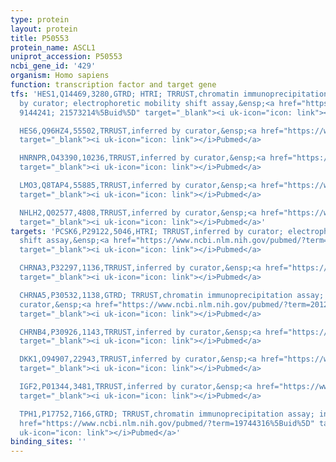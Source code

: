 ```yaml
---
type: protein
layout: protein
title: P50553
protein_name: ASCL1
uniprot_accession: P50553
ncbi_gene_id: '429'
organism: Homo sapiens
function: transcription factor and target gene
tfs: 'HES1,Q14469,3280,GTRD; HTRI; TRRUST,chromatin immunoprecipitation assay; inferred
  by curator; electrophoretic mobility shift assay,&ensp;<a href="https://www.ncbi.nlm.nih.gov/pubmed/?term=11054669;
  9144241; 21573214%5Buid%5D" target="_blank"><i uk-icon="icon: link"></i>Pubmed</a>

  HES6,Q96HZ4,55502,TRRUST,inferred by curator,&ensp;<a href="https://www.ncbi.nlm.nih.gov/pubmed/?term=16103883%5Buid%5D"
  target="_blank"><i uk-icon="icon: link"></i>Pubmed</a>

  HNRNPR,O43390,10236,TRRUST,inferred by curator,&ensp;<a href="https://www.ncbi.nlm.nih.gov/pubmed/?term=25124043%5Buid%5D"
  target="_blank"><i uk-icon="icon: link"></i>Pubmed</a>

  LMO3,Q8TAP4,55885,TRRUST,inferred by curator,&ensp;<a href="https://www.ncbi.nlm.nih.gov/pubmed/?term=21573214%5Buid%5D"
  target="_blank"><i uk-icon="icon: link"></i>Pubmed</a>

  NHLH2,Q02577,4808,TRRUST,inferred by curator,&ensp;<a href="https://www.ncbi.nlm.nih.gov/pubmed/?term=21573214%5Buid%5D"
  target="_blank"><i uk-icon="icon: link"></i>Pubmed</a>'
targets: 'PCSK6,P29122,5046,HTRI; TRRUST,inferred by curator; electrophoretic mobility
  shift assay,&ensp;<a href="https://www.ncbi.nlm.nih.gov/pubmed/?term=11736660%5Buid%5D"
  target="_blank"><i uk-icon="icon: link"></i>Pubmed</a>

  CHRNA3,P32297,1136,TRRUST,inferred by curator,&ensp;<a href="https://www.ncbi.nlm.nih.gov/pubmed/?term=20124469%5Buid%5D"
  target="_blank"><i uk-icon="icon: link"></i>Pubmed</a>

  CHRNA5,P30532,1138,GTRD; TRRUST,chromatin immunoprecipitation assay; inferred by
  curator,&ensp;<a href="https://www.ncbi.nlm.nih.gov/pubmed/?term=20124469%5Buid%5D"
  target="_blank"><i uk-icon="icon: link"></i>Pubmed</a>

  CHRNB4,P30926,1143,TRRUST,inferred by curator,&ensp;<a href="https://www.ncbi.nlm.nih.gov/pubmed/?term=20124469%5Buid%5D"
  target="_blank"><i uk-icon="icon: link"></i>Pubmed</a>

  DKK1,O94907,22943,TRRUST,inferred by curator,&ensp;<a href="https://www.ncbi.nlm.nih.gov/pubmed/?term=19744316%5Buid%5D"
  target="_blank"><i uk-icon="icon: link"></i>Pubmed</a>

  IGF2,P01344,3481,TRRUST,inferred by curator,&ensp;<a href="https://www.ncbi.nlm.nih.gov/pubmed/?term=20842449%5Buid%5D"
  target="_blank"><i uk-icon="icon: link"></i>Pubmed</a>

  TPH1,P17752,7166,GTRD; TRRUST,chromatin immunoprecipitation assay; inferred by curator,&ensp;<a
  href="https://www.ncbi.nlm.nih.gov/pubmed/?term=19744316%5Buid%5D" target="_blank"><i
  uk-icon="icon: link"></i>Pubmed</a>'
binding_sites: ''
---
```

